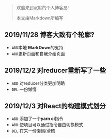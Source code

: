 > 欢迎来到沉默的个人博客昂!
>
> 本文由Markdown所编写

## 2019/11/28 博客大致有个轮廓?

- ```ADD```本地 **MarkDown**的支持
- ```ADD```更新页面和自我介绍页面

## 2019/12/2 对reducer重新写了一些

* ```ADD``` 对reducer分类更加明确
* ```DEL``` 一份懒惰

## 2019/12/3 对React的构建模式划分

* ```ADD``` 添加了一个**yarn ci**指令
* ```ADD``` 使项目可以通过指令自由切换模式
* ```DEL``` 在来一份懒惰(滑稽